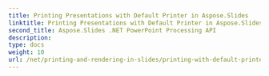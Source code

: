 ```yaml
---
title: Printing Presentations with Default Printer in Aspose.Slides
linktitle: Printing Presentations with Default Printer in Aspose.Slides
second_title: Aspose.Slides .NET PowerPoint Processing API
description: 
type: docs
weight: 10
url: /net/printing-and-rendering-in-slides/printing-with-default-printer/
---
```

